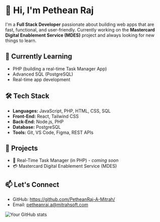 # 👋 Hi, I'm Pethean Raj

I'm a **Full Stack Developer** passionate about building web apps that are fast, functional, and user-friendly. Currently working on the **Mastercard Digital Enablement Service (MDES)** project and always looking for new things to learn.

## 🧠 Currently Learning
- PHP (building a real-time Task Manager App)
- Advanced SQL (PostgreSQL)
- Real-time app development

## 🛠️ Tech Stack
- **Languages:** JavaScript, PHP, HTML, CSS, SQL
- **Front-End:** React, Tailwind CSS
- **Back-End:** Node.js, PHP
- **Database:** PostgreSQL
- **Tools:** Git, VS Code, Figma, REST APIs

## 🚀 Projects
- 🔧 Real-Time Task Manager (in PHP) - *coming soon*
- 💳 Mastercard Digital Enablement Service (MDES)

## 📫 Let's Connect
- GitHub: https://github.com/PetheanRaj-A-Mitrah/
- Email: petheanraj.a@mitrahsoft.com

![Your GitHub stats](https://github-readme-stats.vercel.app/api?username=PetheanRaj-A-Mitrah&show_icons=true&theme=radical)

<!-- Optional: Add more sections like blog posts, achievements, or fun facts -->
